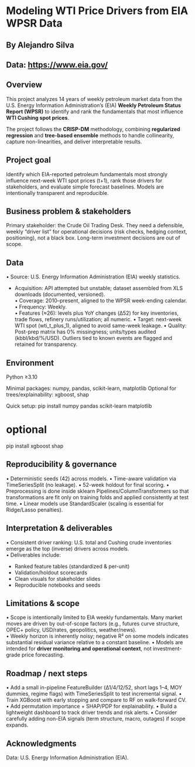 # Modeling WTI Price Drivers from EIA WPSR Data
## By Alejandro Silva
## Data: https://www.eia.gov/

## Overview
This project analyzes 14 years of weekly petroleum market data from the U.S. Energy Information Administration’s (EIA) **Weekly Petroleum Status Report (WPSR)** 
to identify and rank the fundamentals that most influence **WTI Cushing spot prices**.  

The project follows the **CRISP-DM** methodology, combining **regularized regression** and **tree-based ensemble** methods to handle collinearity, capture non-linearities, and deliver interpretable results.

Project goal
------------
Identify which EIA-reported petroleum fundamentals most strongly influence next-week
WTI spot prices (t+1), rank those drivers for stakeholders, and evaluate simple
forecast baselines. Models are intentionally transparent and reproducible.

Business problem & stakeholders
-------------------------------
Primary stakeholder: the Crude Oil Trading Desk. They need a defensible, weekly
“driver list” for operational decisions (risk checks, hedging context, positioning),
not a black box. Long-term investment decisions are out of scope.

Data
----
• Source: U.S. Energy Information Administration (EIA) weekly statistics.
  - Acquisition: API attempted but unstable; dataset assembled from XLS downloads
    (documented, versioned).  
• Coverage: 2010–present, aligned to the WPSR week-ending calendar.
• Frequency: Weekly.  
• Features (≈26): levels plus YoY changes (Δ52) for key inventories, trade flows,
  refinery runs/utilization; all numeric.
• Target: next-week WTI spot (wti_t_plus_1), aligned to avoid same-week leakage.
• Quality: Post-prep matrix has 0% missingness; units/types audited (kbbl/kbd/%/USD).
  Outliers tied to known events are flagged and retained for transparency.

Environment
-----------
Python ≥3.10

Minimal packages:
  numpy, pandas, scikit-learn, matplotlib
Optional for trees/explainability:
  xgboost, shap

Quick setup:
  pip install numpy pandas scikit-learn matplotlib
  # optional
  pip install xgboost shap

Reproducibility & governance
----------------------------
• Deterministic seeds (42) across models.
• Time-aware validation via TimeSeriesSplit (no leakage).
• 52-week holdout for final scoring.
• Preprocessing is done inside sklearn Pipelines/ColumnTransformers so that
  transformations are fit only on training folds and applied consistently at test time.
• Linear models use StandardScaler (scaling is essential for Ridge/Lasso penalties).

Interpretation & deliverables
-----------------------------
• Consistent driver ranking: U.S. total and Cushing crude inventories emerge as
  the top (inverse) drivers across models.  
• Deliverables include:
  - Ranked feature tables (standardized & per-unit)
  - Validation/holdout scorecards
  - Clean visuals for stakeholder slides
  - Reproducible notebooks and seeds

Limitations & scope
-------------------
• Scope is intentionally limited to EIA weekly fundamentals. Many market moves are
  driven by out-of-scope factors (e.g., futures curve structure, OPEC+ policy,
  USD/rates, geopolitics, weather/news).  
• Weekly horizon is inherently noisy; negative R² on some models indicates
  substantial residual variance relative to a constant baseline.
• Models are intended for **driver monitoring and operational context**, not
  investment-grade price forecasting.

Roadmap / next steps
--------------------
• Add a small in-pipeline FeatureBuilder (Δ1/4/12/52, short lags 1–4, MOY dummies,
  regime flags) with TimeSeriesSplit to test incremental signal.
• Train XGBoost with early stopping and compare to RF on walk-forward CV.
• Add permutation importance + SHAP/PDP for explainability.
• Build a lightweight dashboard to track driver trends and risk alerts.
• Consider carefully adding non-EIA signals (term structure, macro, outages)
  if scope expands.

Acknowledgments
---------------
Data: U.S. Energy Information Administration (EIA).

